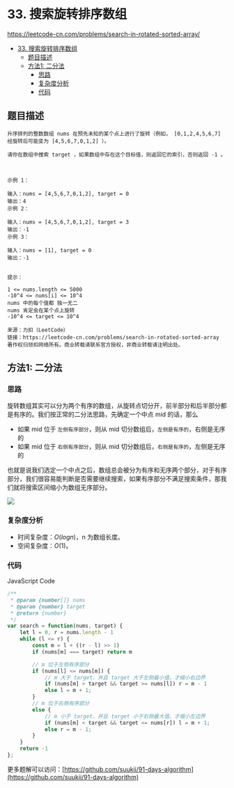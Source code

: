 # 33. 搜索旋转排序数组

https://leetcode-cn.com/problems/search-in-rotated-sorted-array/

- [33. 搜索旋转排序数组](#33-搜索旋转排序数组)
  - [题目描述](#题目描述)
  - [方法1: 二分法](#方法1-二分法)
    - [思路](#思路)
    - [复杂度分析](#复杂度分析)
    - [代码](#代码)

## 题目描述

```
升序排列的整数数组 nums 在预先未知的某个点上进行了旋转（例如， [0,1,2,4,5,6,7] 经旋转后可能变为 [4,5,6,7,0,1,2] ）。

请你在数组中搜索 target ，如果数组中存在这个目标值，则返回它的索引，否则返回 -1 。

 

示例 1：

输入：nums = [4,5,6,7,0,1,2], target = 0
输出：4
示例 2：

输入：nums = [4,5,6,7,0,1,2], target = 3
输出：-1
示例 3：

输入：nums = [1], target = 0
输出：-1
 

提示：

1 <= nums.length <= 5000
-10^4 <= nums[i] <= 10^4
nums 中的每个值都 独一无二
nums 肯定会在某个点上旋转
-10^4 <= target <= 10^4

来源：力扣（LeetCode）
链接：https://leetcode-cn.com/problems/search-in-rotated-sorted-array
著作权归领扣网络所有。商业转载请联系官方授权，非商业转载请注明出处。
```

## 方法1: 二分法

### 思路

旋转数组其实可以分为两个有序的数组，从旋转点切分开，前半部分和后半部分都是有序的。我们按正常的二分法思路，先确定一个中点 mid 的话，那么

- 如果 mid 位于 `左侧有序部分`，则从 mid 切分数组后，`左侧是有序的`，右侧是无序的
- 如果 mid 位于 `右侧有序部分`，则从 mid 切分数组后，`右侧是有序的`，左侧是无序的

也就是说我们选定一个中点之后，数组总会被分为有序和无序两个部分，对于有序部分，我们很容易能判断是否需要继续搜索，如果有序部分不满足搜索条件，那我们就将搜索区间缩小为数组无序部分。

![](https://cdn.jsdelivr.net/gh/suukii/Articles/assets/33_0.png)

### 复杂度分析

-   时间复杂度：$O(logn)$，n 为数组长度。
-   空间复杂度：$O(1)$。

### 代码

JavaScript Code

```js
/**
 * @param {number[]} nums
 * @param {number} target
 * @return {number}
 */
var search = function(nums, target) {
    let l = 0, r = nums.length - 1
    while (l <= r) {
        const m = l + ((r - l) >> 1)
        if (nums[m] === target) return m

        // m 位于左侧有序部分
        if (nums[l] <= nums[m]) {
            // m 大于 target，并且 target 大于左侧最小值，才缩小右边界
            if (nums[m] > target && target >= nums[l]) r = m - 1
            else l = m + 1;
        }
        // m 位于右侧有序部分
        else {
            // m 小于 target，并且 target 小于右侧最大值，才缩小左边界
            if (nums[m] < target && target <= nums[r]) l = m + 1;
            else r = m - 1;
        }
    }
    return -1
};
```

更多题解可以访问：[https://github.com/suukii/91-days-algorithm](https://github.com/suukii/91-days-algorithm)
